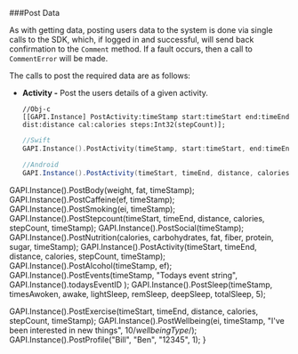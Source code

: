 ###Post Data

As with getting data, posting users data to the system is done via single calls to the SDK, which, if logged in and successful, will send back confirmation to the `Comment` method. If a fault occurs, then a call to `CommentError` will be made.

The calls to post the required data are as follows:
* **Activity -** Post the users details of a given activity.

    ```obj-c
    //Obj-c
    [[GAPI.Instance] PostActivity:timeStamp start:timeStart end:timeEnd dist:distance cal:calories steps:Int32(stepCount)];
    ```
    ```swift
    //Swift
    GAPI.Instance().PostActivity(timeStamp, start:timeStart, end:timeEnd, dist:distance, cal:calories, steps:Int32(stepCount));
    ```
    ```java
    //Android
    GAPI.Instance().PostActivity(timeStart, timeEnd, distance, calories, stepCount, timeStamp);
    ```

GAPI.Instance().PostBody(weight, fat, timeStamp);
GAPI.Instance().PostCaffeine(ef, timeStamp);
GAPI.Instance().PostSmoking(ei, timeStamp);
GAPI.Instance().PostStepcount(timeStart, timeEnd, distance, calories, stepCount, timeStamp);
GAPI.Instance().PostSocial(timeStamp);
GAPI.Instance().PostNutrition(calories, carbohydrates, fat, fiber, protein, sugar, timeStamp);
GAPI.Instance().PostActivity(timeStart, timeEnd, distance, calories, stepCount, timeStamp);
GAPI.Instance().PostAlcohol(timeStamp, ef);
GAPI.Instance().PostEvents(timeStamp, "Todays event string", GAPI.Instance().todaysEventID );
GAPI.Instance().PostSleep(timeStamp, timesAwoken, awake, lightSleep, remSleep, deepSleep, totalSleep, 5);

GAPI.Instance().PostExercise(timeStart, timeEnd, distance, calories, stepCount, timeStamp);
GAPI.Instance().PostWellbeing(ei, timeStamp, "I've been interested in new things", 10/*wellbeingType*/);
GAPI.Instance().PostProfile("Bill", "Ben", "12345", 1); }

        
